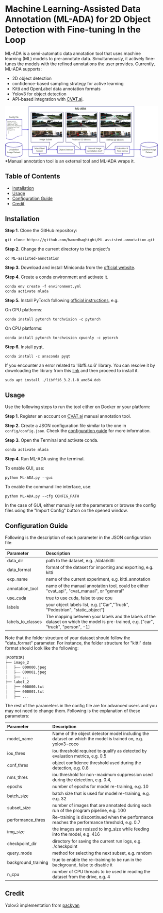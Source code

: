 # Machine Learning-Assisted Data Annotation (ML-ADA) for 2D Object Detection with Fine-tuning In the Loop
ML-ADA is a semi-automatic data annotation tool that uses machine learning (ML) models to pre-annotate data. Simultaneously, it actively fine-tunes the models with the refined annotations the user provides. Currently, ML-ADA supports:

- 2D object detection
- confidence-based sampling strategy for active learning
- Kitti and OpenLabel data annotation formats
- Yolov3 for object detection
- API-based integration with [CVAT.ai](https://app.cvat.ai).


![pipeline](assets/pipeline-3.png)
\*Manual annotation tool is an external tool and ML-ADA wraps it.
## **Table of Contents**
- [Installation](#installation)
- [Usage](#usage)
- [Configuration Guide](#configuration-guide)
- [Credit](#credit)
 
<!-- 
*Figure1. An overview of the ML-ADA pipeline* -->
## **Installation**
**Step 1.** Clone the GitHub repository:

```shell
git clone https://github.com/hamedhaghighi/ML-assisted-annotation.git
```

**Step 2.** Change the current directory to the project's

```shell
cd ML-assisted-annotation
```
**Step 3.** Download and install Miniconda from the [official website](https://docs.conda.io/en/latest/miniconda.html).

**Step 4.** Create a conda environment and activate it.

```shell
conda env create -f environment.yml
conda activate mlada
```

**Step 5.** Install PyTorch following [official instructions](https://pytorch.org/get-started/locally/), e.g.

On GPU platforms:

```shell
conda install pytorch torchvision -c pytorch
```

On CPU platforms:

```shell
conda install pytorch torchvision cpuonly -c pytorch
```

**Step 6.** Install pyqt.
```shell
conda install -c anaconda pyqt
```
If you encounter an error related to 'libffi.so.6' library. You can resolve it by downloading the library from this [link](https://mirrors.kernel.org/ubuntu/pool/main/libf/libffi/libffi6_3.2.1-8_amd64.deb) and then proceed to install it.
```shell
sudo apt install ./libffi6_3.2.1-8_amd64.deb
```
## **Usage**

Use the following steps to run the tool either on Docker or your platform:

**Step 1.** Register an account on [CVAT.ai](https://app.cvat.ai/auth/register) manual annotation tool.

**Step 2.** Create a JSON configuration file similar to the one in `config/config.json`. Check the [configuration guide](#configuration-guide) for more information.

**Step 3.** Open the Terminal and activate conda.
```shell
conda activate mlada
```

**Step 4.** Run ML-ADA using the terminal.

To enable GUI, use:

```shell
python ML-ADA.py --gui
```

To enable the command line interface, use:

```shell
python ML-ADA.py --cfg CONFIG_PATH
```
In the case of GUI, either manually set the parameters or browse the config files using the "Import Config" button on the opened window.

## **Configuration Guide**

Following is the description of each parameter in the JSON configuration file:

| Parameter | Description |
| :---        |    :----  |
| data_dir | path to the dataset, e.g. ./data/kitti |
| data_format | format of the dataset for importing and exporting, e.g. kitti |
| exp_name | name of the current experiment, e.g. kitti_annotation |
| annotation_tool | name of the manual annotation tool, could be either "cvat_api", "cvat_manual", or "general" |
| use_cuda | true to use cuda,  false to use cpu |
| labels |  your object labels list, e.g. ["Car","Truck", "Pedestrian", "static_object"] |
| labels_to_classes | The mapping between your labels and the labels of the dataset on which the model is pre-trained, e.g. ["car", "truck", "person", -1] |

Note that the folder structure of your dataset should follow the "data_format" parameter.
For instance, the folder structure for "kitti" data format should look like the following:

```
[ROOTDIR]
├── image_2
│   ├── 000000.jpeg
│   ├── 000001.jpeg
│   ├── ...
├── label_2
│   ├── 000000.txt
│   ├── 000001.txt
│   ├── ...
```

The rest of the parameters in the config file are for advanced users and you may not need to change them. Following is the explanation of these parameters:

| Parameter | Description |
| :---        |    :----  |
| model_name | Name of the object detector model including the dataset on which the model is trained on, e.g. yolov3-coco |
| iou_thres | iou threshold required to qualify as detected by evaluation metrics, e.g. 0.5 |
| conf_thres | object confidence threshold used during the detection, e.g. 0.8  |
| nms_thres | iou threshold for non-maximum suppression used during the detection, e.g. 0.4,  |
| epochs | number of epochs for model re-training, e.g. 10 |
| batch_size | batch size that is used for model re-training, e.g. e.g. 32 |
| subset_size | number of images that are annotated during each run of the program pipeline, e.g. 100 |
| performance_thres | Re-training is discontinued when the performance reaches the performance threshold, e.g. 0.7 |
| img_size | the images are resized to img_size while feeding into the model, e.g. 416 |
| checkpoint_dir | directory for saving the current run logs, e.g. ./checkpoint |
| query_mode | method for selecting the next subset, e.g. random |
| background_training | true to enable the re-training to be run in the background,  false to disable it |
| n_cpu | number of CPU threads to be used in reading the dataset from the drive, e.g. 4 |

## **Credit**

Yolov3 implementation from [packyan](https://github.com/packyan/PyTorch-YOLOv3-kitti)

